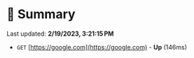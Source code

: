# 📖 Summary
Last updated: **2/19/2023, 3:21:15 PM**

- `GET` [https://google.com](https://google.com) - **Up** (146ms)
